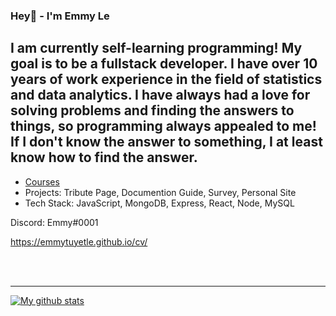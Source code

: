 ### Hey👋 - I'm Emmy Le

## I am currently self-learning programming! My goal is to be a fullstack developer. I have over 10 years of work experience in the field of statistics and data analytics. I have always had a love for solving problems and finding the answers to things, so programming always appealed to me! If I don't know the answer to something, I at least know how to find the answer.

- [Courses](https://www.linkedin.com/in/emmytuyetle/)
- Projects: Tribute Page, Documention Guide, Survey, Personal Site
- Tech Stack: JavaScript, MongoDB, Express, React, Node, MySQL

Discord: Emmy#0001

https://emmytuyetle.github.io/cv/

<br />
<br />

---

[![My github stats](https://github-readme-stats.vercel.app/api?username=EmmyTuyetLe)](https://github.com/anuraghazra/github-readme-stats) 
